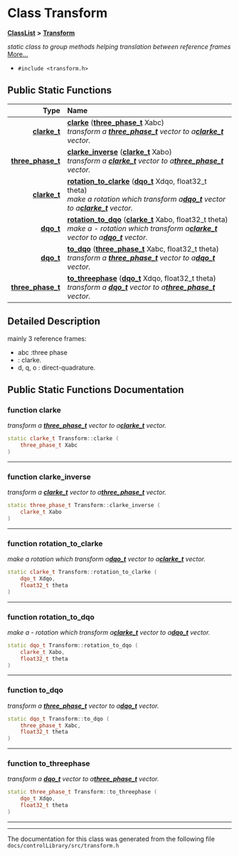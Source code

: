 

# Class Transform



[**ClassList**](annotated.md) **>** [**Transform**](classTransform.md)



_static class to group methods helping translation between reference frames_ [More...](#detailed-description)

* `#include <transform.h>`







































## Public Static Functions

| Type | Name |
| ---: | :--- |
|  [**clarke\_t**](structclarke__t.md) | [**clarke**](#function-clarke) ([**three\_phase\_t**](structthree__phase__t.md) Xabc) <br>_transform a_ [_**three\_phase\_t**_](structthree__phase__t.md) _vector to a_[_**clarke\_t**_](structclarke__t.md) _vector._ |
|  [**three\_phase\_t**](structthree__phase__t.md) | [**clarke\_inverse**](#function-clarke_inverse) ([**clarke\_t**](structclarke__t.md) Xabo) <br>_transform a_ [_**clarke\_t**_](structclarke__t.md) _vector to a_[_**three\_phase\_t**_](structthree__phase__t.md) _vector._ |
|  [**clarke\_t**](structclarke__t.md) | [**rotation\_to\_clarke**](#function-rotation_to_clarke) ([**dqo\_t**](structdqo__t.md) Xdqo, float32\_t theta) <br>_make a_  _rotation which transform a_[_**dqo\_t**_](structdqo__t.md) _vector to a_[_**clarke\_t**_](structclarke__t.md) _vector._ |
|  [**dqo\_t**](structdqo__t.md) | [**rotation\_to\_dqo**](#function-rotation_to_dqo) ([**clarke\_t**](structclarke__t.md) Xabo, float32\_t theta) <br>_make a -_  _rotation which transform a_[_**clarke\_t**_](structclarke__t.md) _vector to a_[_**dqo\_t**_](structdqo__t.md) _vector._ |
|  [**dqo\_t**](structdqo__t.md) | [**to\_dqo**](#function-to_dqo) ([**three\_phase\_t**](structthree__phase__t.md) Xabc, float32\_t theta) <br>_transform a_ [_**three\_phase\_t**_](structthree__phase__t.md) _vector to a_[_**dqo\_t**_](structdqo__t.md) _vector._ |
|  [**three\_phase\_t**](structthree__phase__t.md) | [**to\_threephase**](#function-to_threephase) ([**dqo\_t**](structdqo__t.md) Xdqo, float32\_t theta) <br>_transform a_ [_**dqo\_t**_](structdqo__t.md) _vector to a_[_**three\_phase\_t**_](structthree__phase__t.md) _vector._ |


























## Detailed Description


mainly 3 reference frames:
* abc :three phase
*  : clarke.
* d, q, o : direct-quadrature. 




    
## Public Static Functions Documentation




### function clarke 

_transform a_ [_**three\_phase\_t**_](structthree__phase__t.md) _vector to a_[_**clarke\_t**_](structclarke__t.md) _vector._
```C++
static clarke_t Transform::clarke (
    three_phase_t Xabc
) 
```




<hr>



### function clarke\_inverse 

_transform a_ [_**clarke\_t**_](structclarke__t.md) _vector to a_[_**three\_phase\_t**_](structthree__phase__t.md) _vector._
```C++
static three_phase_t Transform::clarke_inverse (
    clarke_t Xabo
) 
```




<hr>



### function rotation\_to\_clarke 

_make a_  _rotation which transform a_[_**dqo\_t**_](structdqo__t.md) _vector to a_[_**clarke\_t**_](structclarke__t.md) _vector._
```C++
static clarke_t Transform::rotation_to_clarke (
    dqo_t Xdqo,
    float32_t theta
) 
```




<hr>



### function rotation\_to\_dqo 

_make a -_  _rotation which transform a_[_**clarke\_t**_](structclarke__t.md) _vector to a_[_**dqo\_t**_](structdqo__t.md) _vector._
```C++
static dqo_t Transform::rotation_to_dqo (
    clarke_t Xabo,
    float32_t theta
) 
```




<hr>



### function to\_dqo 

_transform a_ [_**three\_phase\_t**_](structthree__phase__t.md) _vector to a_[_**dqo\_t**_](structdqo__t.md) _vector._
```C++
static dqo_t Transform::to_dqo (
    three_phase_t Xabc,
    float32_t theta
) 
```




<hr>



### function to\_threephase 

_transform a_ [_**dqo\_t**_](structdqo__t.md) _vector to a_[_**three\_phase\_t**_](structthree__phase__t.md) _vector._
```C++
static three_phase_t Transform::to_threephase (
    dqo_t Xdqo,
    float32_t theta
) 
```




<hr>

------------------------------
The documentation for this class was generated from the following file `docs/controlLibrary/src/transform.h`

